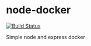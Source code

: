 # node-docker

[![Build Status](https://travis-ci.org/bitxon/test-docker-travis.svg?branch=master)](https://travis-ci.org/bitxon/test-docker-travis)

Simple node and express docker 
